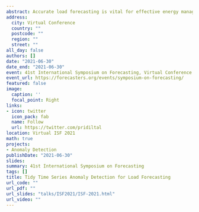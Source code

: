 ```yaml
---
abstract: Accurate load forecasting is vital for effective energy management, as forecast underestimation can result in blackouts, whereas overestimation may result in energy wastage. However, the quality of historical data for load forecasting can be affected in several ways, such as data integrity attacks,  missing values, incorrect readings,  technical aberrations. These issues make data unreliable and untrustworthy and can have a direct impact on forecast accuracy and subsequent decision making. This work develops a framework for detecting anomalies in tidy time series data. An anomaly is defined as an observation that is predicted as very unlikely given the robust time series forecast models. The algorithm works with tidy temporal data provided by the `tsibble` package and produces an  `outstable`, a tsibble with flagged anomalies and their degree of outlierness. An approach based on extreme value theory is applied to residual series in order to calculate a data-driven anomalous threshold. The proposed framework can also provide a cleansed tsibble that closely integrates with the tidy forecasting workflow used in the `fable` package.  A number of different approaches are available for the data cleansing process. The wide applicability and usefulness of this proposed framework in load forecasting will be demonstrated using various synthetic, real-world, and publicly available benchmark datasets including data from Global Energy Forecasting Competitions.  This framework is implemented in the open-source R package `outstable`. 
address:
  city: Virtual Conference
  country: ""
  postcode: ""
  region: ""
  street: ""
all_day: false
authors: []
date: "2021-06-30"
date_end: "2021-06-30"
event: 41st International Symposium on Forecasting, Virtual Conference.
event_url: https://forecasters.org/events/symposium-on-forecasting/
featured: false
image:
  caption: ''
  focal_point: Right
links:
- icon: twitter
  icon_pack: fab
  name: Follow
  url: https://twitter.com/pridiltal
location: Virtual ISF 2021
math: true
projects:
- Anomaly Detection
publishDate: "2021-06-30"
slides: 
summary: 41st International Symposium on Forecasting
tags: []
title: Tidy Time Series Anomaly Detection for Load Forecasting
url_code: ""
url_pdf: ""
url_slides: "talks/ISF2021/ISF-2021.html" 
url_video: ""
---
```




